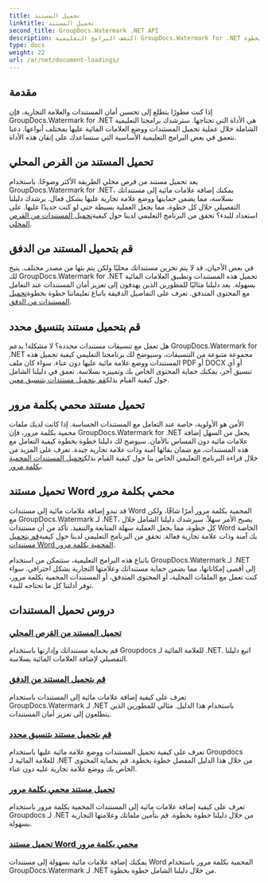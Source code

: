 ```yaml
---
title: تحميل المستند
linktitle: تحميل المستند
second_title: GroupDocs.Watermark .NET API
description: اكتشف البرامج التعليمية GroupDocs.Watermark for .NET لتحميل المستندات ووضع علامة مائية عليها، مما يضمن أمان المستندات والعلامة التجارية من خلال أدلة خطوة بخطوة.
type: docs
weight: 22
url: /ar/net/document-loadings/
---
```

## مقدمة
إذا كنت مطورًا يتطلع إلى تحسين أمان المستندات والعلامة التجارية، فإن GroupDocs.Watermark for .NET هي الأداة التي تحتاجها. سترشدك برامجنا التعليمية الشاملة خلال عملية تحميل المستندات ووضع العلامات المائية عليها بمختلف أنواعها. دعنا نتعمق في بعض البرامج التعليمية الأساسية التي ستساعدك على إتقان هذه الأداة.

## تحميل المستند من القرص المحلي
يعد تحميل مستند من قرص محلي الطريقة الأكثر وضوحًا. باستخدام GroupDocs.Watermark for .NET، يمكنك إضافة علامات مائية إلى مستنداتك بسلاسة، مما يضمن حمايتها ووضع علامة تجارية عليها بشكل فعال. يرشدك دليلنا التفصيلي خلال كل خطوة، مما يجعل العملية بسيطة حتى لو كنت جديدًا عليها. على استعداد للبدء؟ تحقق من البرنامج التعليمي لدينا حول كيفية[تحميل المستندات من القرص المحلي](./load-document-from-local-disk/).

## قم بتحميل المستند من الدفق
 في بعض الأحيان، قد لا يتم تخزين مستنداتك محليًا ولكن يتم بثها من مصدر مختلف. يتيح لك GroupDocs.Watermark for .NET تحميل هذه المستندات وتطبيق العلامات المائية بسهولة. يعد دليلنا مثاليًا للمطورين الذين يهدفون إلى تعزيز أمان المستندات عند التعامل مع المحتوى المتدفق. تعرف على التفاصيل الدقيقة باتباع تعليماتنا خطوة بخطوة[تحميل المستندات من الدفق](./load-document-from-stream/).

## قم بتحميل مستند بتنسيق محدد
هل تعمل مع تنسيقات مستندات محددة؟ لا مشكلة! يدعم GroupDocs.Watermark for .NET مجموعة متنوعة من التنسيقات، وسيوضح لك برنامجنا التعليمي كيفية تحميل هذه المستندات ووضع علامة مائية عليها دون عناء. سواء كان ملف PDF أو DOCX أو أي تنسيق آخر، يمكنك حماية المحتوى الخاص بك وتمييزه بسلاسة. تعمق في دليلنا الشامل حول كيفية القيام بذلك[قم بتحميل مستندات بتنسيق معين](./load-specific-format-document/).

## تحميل مستند محمي بكلمة مرور
 الأمن هو الأولوية، خاصة عند التعامل مع المستندات الحساسة. إذا كانت لديك ملفات محمية بكلمة مرور، فإن GroupDocs.Watermark for .NET يجعل من السهل إضافة علامات مائية دون المساس بالأمان. سيوضح لك دليلنا خطوة بخطوة كيفية التعامل مع هذه المستندات، مع ضمان بقائها آمنة وذات علامة تجارية جيدة. تعرف على المزيد من خلال قراءة البرنامج التعليمي الخاص بنا حول كيفية القيام بذلك[تحميل المستندات المحمية بكلمة مرور](./load-password-protected-document/).

## تحميل مستند Word محمي بكلمة مرور
قد تبدو إضافة علامات مائية إلى مستندات Word المحمية بكلمة مرور أمرًا شاقًا، ولكن مع GroupDocs.Watermark لـ .NET، يصبح الأمر سهلاً. سيرشدك دليلنا الشامل خلال كل خطوة، مما يجعل العملية سهلة المتابعة والتنفيذ. تأكد من أن مستندات Word الخاصة بك آمنة وذات علامة تجارية فعالة. تحقق من البرنامج التعليمي لدينا حول كيفية[قم بتحميل مستندات Word المحمية بكلمة مرور](./load-password-protected-word-document/).

باتباع هذه البرامج التعليمية، ستتمكن من استخدام GroupDocs.Watermark لـ .NET إلى أقصى إمكاناتها، مما يضمن حماية مستنداتك وعلامتها التجارية بشكل احترافي. سواء كنت تعمل مع الملفات المحلية، أو المحتوى المتدفق، أو المستندات المحمية بكلمة مرور، توفر أدلتنا كل ما تحتاجه للبدء.
## دروس تحميل المستندات
### [تحميل المستند من القرص المحلي](./load-document-from-local-disk/)
قم بحماية مستنداتك وإدارتها باستخدام Groupdocs للعلامة المائية لـ .NET. اتبع دليلنا التفصيلي لإضافة العلامات المائية بسلاسة.
### [قم بتحميل المستند من الدفق](./load-document-from-stream/)
تعرف على كيفية إضافة علامات مائية إلى المستندات باستخدام GroupDocs.Watermark لـ .NET باستخدام هذا الدليل. مثالي للمطورين الذين يتطلعون إلى تعزيز أمان المستندات.
### [قم بتحميل مستند بتنسيق محدد](./load-specific-format-document/)
تعرف على كيفية تحميل المستندات ووضع علامة مائية عليها باستخدام Groupdocs للعلامة المائية لـ .NET من خلال هذا الدليل المفصل خطوة بخطوة. قم بحماية المحتوى الخاص بك ووضع علامة تجارية عليه دون عناء.
### [تحميل مستند محمي بكلمة مرور](./load-password-protected-document/)
تعرف على كيفية إضافة علامات مائية إلى المستندات المحمية بكلمة مرور باستخدام Groupdocs لـ .NET من خلال دليلنا خطوة بخطوة. قم بتأمين ملفاتك وعلامتها التجارية بسهولة.
### [تحميل مستند Word محمي بكلمة مرور](./load-password-protected-word-document/)
يمكنك إضافة علامات مائية بسهولة إلى مستندات Word المحمية بكلمة مرور باستخدام GroupDocs.Watermark لـ .NET من خلال دليلنا الشامل خطوة بخطوة.